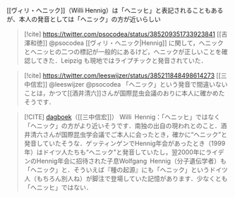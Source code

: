 [[ヴィリ・ヘニック]]（Willi Hennig）は「ヘニッヒ」と表記されることもあるが、本人の発音としては「ヘニック」の方が近いらしい

> [!cite] https://twitter.com/psocodea/status/385209351733923841
> [[吉澤和徳]] @psocodea
> [[ヴィリ・ヘニック|Hennig]] に関して，へニックとヘニッヒの二つの標記が一般的にあるけど，へニックが正しいことを確認してきた．Leipzig も現地ではライプチックと発音されていた．

> [!cite] https://twitter.com/leeswijzer/status/385211848498614273
> [[三中信宏]] @leeswijzer
> @psocodea
 「ヘニック」という発音で間違いないことは，かつて[[酒井清六]]さんが国際昆虫会議のおりに本人に確かめたそうです．


> [!CITE] [dagboek](http://leeswijzer.org/diary2003-10.html##27)（[[三中信宏]]）
> Willi Hennig：「ヘニッヒ」ではなく「ヘニック」の方がより近いそうです．南独の出自の現われとのこと．酒井清六さんが国際昆虫学会議でご本人に会ったとき，確かに“ヘニック”と発音していたそうな．ゲッティンゲンでHennig年会があったとき（1999年）はドイツ人たちも“ヘニック”と発音していたし，翌2000年にライデンのHennig年会に招待された子息Wolfgang Hennig（分子遺伝学者）も「ヘニック」と．そういえば『種の起源』にも「ヘニック」というドイツ人（もちろん別人ね）が脚注で登場していた記憶があります．少なくとも「ヘニッヒ」ではない．
